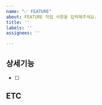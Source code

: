```yaml
---
name: "✅ FEATURE"
about: FEATURE 작업 사항을 입력해주세요.
title: ''
labels: ''
assignees: ''

---
```


## 상세기능
- [ ] 

## ETC
